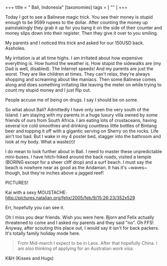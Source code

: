 +++
title = " Bali, Indonesia"
[taxonomies]
tags = [ "" ]
+++

Today I got to see a Balinese magic trick. You see their money is stupid enough
to be 9599 rupees to the dollar. After counting the money up painstakingly they
grab it up for you bang it on the side of their counter and money slips down
into their register. Then they give it over to you smiling.

My parents and I noticed this trick and asked for our 150USD back. Assholes.

My irritation is at all time highs. I am irritated about how expensive
everything is. How humid the weather is. How stupid the sidewalks are (my Dad
is well, disabled). The Internet speeds! And my parents are just the worst.
They are like children at times. They can't relax, they're always shopping and
screaming about like maniacs. Then some Balinese comes along and does something
irritating like leaving the meter on while trying to count my stupid money and
I just flip out.

People accuse me of being on drugs. I say I should be on some.

So what about Bali? Admittedly I have only seen the very south of the Island. I
am staying with my parents in a huge luxury villa owned by some friends of ours
from South Africa. I am eating lots of crustaceans, having several ice cold
smoothies and drinking countless little bottles of Bintang beer and topping it
off with a gigantic serving on Sherry on the rocks. Life ain't too bad. But I
wake in my 4 poster bed, stagger into the bathroom and look at my body. What a
waste(r)!

I do mean to look further about in Bali. I need to master these unpredictable
mini-buses. I have hitch-hiked around the back roads, visited a temple (BORING
except for a sheer cliff drop) and a surf beach. I must say the beach is
nowhere near as good as the Andaman. It has it's ~waves~ though, but they're
inches above a jagged reef!

PICTURES!

Kai with a sexy MOUSTACHE:
http://pictures.natalian.org/felix/2005/feb/9/15:26:23/352x529

Err, hopefully you can see it.


Oh I miss you dear friends. Wish you were here. Bjorn and Felix actually
threatened to come and I asked my parents and they said "no". Oh FFS! Anyway,
after scouting this place out, I would say it isn't for back packers. It's
totally family holiday mode here.

>From Mid-march I expect to be in Laos. After that hopefully China. I am also
thinking of applying for an Australian work visa.

K&H (Kisses and Hugs)


